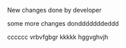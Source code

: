 New changes done by developer

some more changes dondddddddeddd


cccccc
vrbvfgbgr
kkkkk
hggvghvjh

